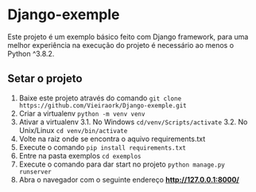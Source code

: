 # Django-exemple

Este projeto é um exemplo básico feito com Django framework, para uma melhor experiência na execução do projeto é necessário ao menos o Python ^3.8.2.

## Setar o projeto

  1. Baixe este projeto através do comando ``` git clone https://github.com/Vieiraork/Django-exemple.git ```
  2. Criar a virtualenv ```python -m venv venv```
  3. Ativar a virtualenv
      3.1. No Windows ```cd/venv/Scripts/activate```
      3.2. No Unix/Linux ```cd venv/bin/activate```
  4. Volte na raiz onde se encontra o aquivo requirements.txt
  5. Execute o comando ```pip install requirements.txt```
  6. Entre na pasta exemplos ```cd exemplos```
  7. Execute o comando para dar start no projeto ```python manage.py runserver```
  8. Abra o navegador com o seguinte endereço **http://127.0.0.1:8000/**

